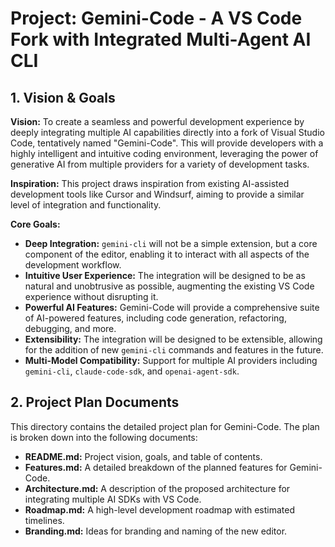 
# Project: Gemini-Code - A VS Code Fork with Integrated Multi-Agent AI CLI

## 1. Vision & Goals

**Vision:** To create a seamless and powerful development experience by deeply integrating multiple AI capabilities directly into a fork of Visual Studio Code, tentatively named "Gemini-Code". This will provide developers with a highly intelligent and intuitive coding environment, leveraging the power of generative AI from multiple providers for a variety of development tasks.

**Inspiration:** This project draws inspiration from existing AI-assisted development tools like Cursor and Windsurf, aiming to provide a similar level of integration and functionality.

**Core Goals:**

*   **Deep Integration:** `gemini-cli` will not be a simple extension, but a core component of the editor, enabling it to interact with all aspects of the development workflow.
*   **Intuitive User Experience:** The integration will be designed to be as natural and unobtrusive as possible, augmenting the existing VS Code experience without disrupting it.
*   **Powerful AI Features:** Gemini-Code will provide a comprehensive suite of AI-powered features, including code generation, refactoring, debugging, and more.
*   **Extensibility:** The integration will be designed to be extensible, allowing for the addition of new `gemini-cli` commands and features in the future.
*   **Multi-Model Compatibility:** Support for multiple AI providers including `gemini-cli`, `claude-code-sdk`, and `openai-agent-sdk`.

## 2. Project Plan Documents

This directory contains the detailed project plan for Gemini-Code. The plan is broken down into the following documents:

*   **README.md:** Project vision, goals, and table of contents.
*   **Features.md:** A detailed breakdown of the planned features for Gemini-Code.
*   **Architecture.md:** A description of the proposed architecture for integrating multiple AI SDKs with VS Code.
*   **Roadmap.md:** A high-level development roadmap with estimated timelines.
*   **Branding.md:** Ideas for branding and naming of the new editor.

